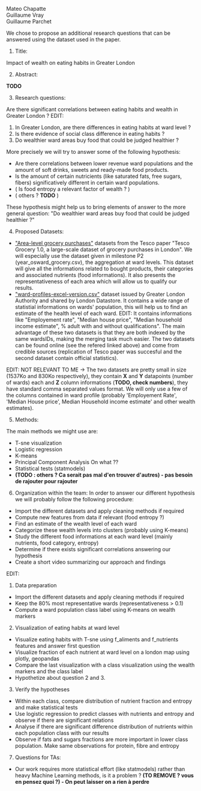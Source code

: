 Mateo Chapatte  
Guillaume Vray  
Guillaume Parchet  

We chose to propose an additional research questions that can be answered using the dataset used in the paper.

1. Title:

Impact of wealth on eating habits in Greater London

2. Abstract:

**TODO**
 
3. Research questions:

Are there significant correlations between eating habits and wealth in Greater London ?
EDIT: 
1) In Greater London, are there differences in eating habits at ward level ?
2) Is there evidence of social class difference in eating habits ?
3) Do wealthier ward areas buy food that could be judged healthier ?
 
More precisely we will try to answer some of the following hypothesis:
  - Are there correlations between lower revenue ward populations and the amount of soft drinks, sweets and ready-made food products.
  - Is the amount of certain nutricients (like saturated fats, free sugars, fibers) significatively different in certain ward populations.
  - ( Is food entropy a relevant factor of wealth ? )
  - ( others ? **TODO** )
   
These hypothesis might help us to bring elements of answer to the more general question: "Do wealthier ward areas buy food that could be judged healthier ?"
 
4. Proposed Datasets:
 - ["Area-level grocery purchases"](https://figshare.com/collections/Tesco_Grocery_1_0/4769354/2) datasets from the Tesco paper "Tesco Grocery 1.0, a large-scale dataset of grocery purchases in London". We will especially use the dataset given in milestone P2 (year_osward_grocery.csv), the aggregation at ward levels. This dataset will give all the informations related to bought products, their categories and associated nutrients (food informations). It also presents the representativeness of each area which will allow us to qualify our results.
 - ["ward-profiles-excel-version.csv"](https://data.london.gov.uk/dataset/ward-profiles-and-atlas) dataset issued by Greater London Authority and shared by London Datastore. It contains a wide range of statistial informations on wards' population, this will help us to find an estimate of the health level of each ward. EDIT: It contains informations like "Employement rate", "Median house price", "Median household income estimate", % adult with and without qualifications".
The main advantage of these two datasets is that they are both indexed by the same wardsIDs, making the merging task much easier. The two datasets can be found online (see the refered linked above) and come from credible sources (replication of Tesco paper was succesful and the second dataset contain official statistics).

EDIT: NOT RELEVANT TO ME -> The two datasets are pretty small in size (1537Ko and  830Ko respectively), they contain **X** and **Y** datapoints (number of wards) each and **Z** column informations (**TODO, check numbers**), they have standard comma separated values format. We will only use a few of the columns contained in ward profile (probably 'Employement Rate', 'Median House price', Median Household income estimate' and other wealth estimates). 
 
5. Methods:

The main methods we might use are:
 - T-sne visualization
 - Logistic regression
 - K-means
 - Principal Component Analysis  On what ??
 - Statistical tests (statmodels)
 - **(TODO : others ? Ca serait pas mal d'en trouver d'autres) - pas besoin de rajouter pour rajouter**
 
6. Organization within the team:
In order to answer our different hypothesis we will probably follow the following procedure:
 - Import the different datasets and apply cleaning methods if required
 - Compute new features from data if relevant (food entropy ?)
 - Find an estimate of the wealth level of each ward
 - Categorize these wealth levels into clusters (probably using K-means)
 - Study the different food informations at each ward level (mainly nutrients, food category, entropy)
 - Determine if there exists significant correlations answering our hypothesis
 - Create a short video summarizing our approach and findings

EDIT:
1) Data preparation
 - Import the different datasets and apply cleaning methods if required
 - Keep the 80% most representative wards (representativeness > 0.1)
 - Compute a ward population class label using K-means on wealth markers
2) Visualization of eating habits at ward level
 - Visualize eating habits with T-sne using f_aliments and f_nutrients features and answer first question
 - Visualize fraction of each nutrient at ward level on a london map using plotly, geopandas
 - Compare the last visualization with a class visualization using the wealth markers and the class label
 - Hypothetize about question 2 and 3.
3) Verify the hypotheses
 - Within each class, compare distribution of nutrient fraction and entropy and make statistical tests
 - Use logistic regression to predict classes with nutrients and entropy and observe if there are significant relations
 - Analyse if there are significant difference distribution of nutrients within each population class with our results
 - Observe if fats and sugars fractions are more important in lower class population. Make same observations for protein, fibre and entropy
 
 
7. Questions for TAs:
 - Our work requires more statistical effort (like statmodels) rather than heavy Machine Learning methods, is it a problem ? **(TO REMOVE ? vous en pensez quoi ?) - On peut laisser on a rien à perdre**
 
 
 
 
 
 
